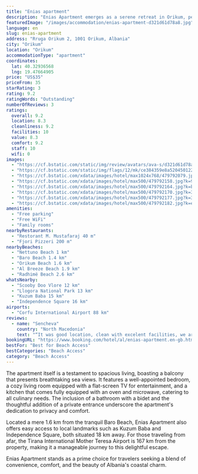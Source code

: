 ```yaml
---
title: "Enias apartment"
description: "Enias Apartment emerges as a serene retreat in Orikum, perfectly positioned just a stone's throw away from the pristine shores of Orikum Beach and the equally inviting Nettuno Beach."
featuredImage: "/images/accommodation/enias-apartment-d321d61d78a8.jpg"
language: en
slug: enias-apartment
address: "Rruga Orikum 2, 1001 Orikum, Albania"
city: "Orikum"
location: "Orikum"
accommodationType: "apartment"
coordinates:
  lat: 40.32936568
  lng: 19.47664905
price: "US$35"
priceFrom: 35
starRating: 3
rating: 9.2
ratingWords: "Outstanding"
numberOfReviews: 3
ratings:
  overall: 9.2
  location: 8.3
  cleanliness: 9.2
  facilities: 10
  value: 8.3
  comfort: 9.2
  staff: 10
  wifi: 0
images:
  - "https://cf.bstatic.com/static/img/review/avatars/ava-s/d321d61d78a8fa310843e1967dca38e6276b92aa.png"
  - "https://cf.bstatic.com/static/img/flags/12/mk/ce384359e8a520450122357078887345161335e2.png"
  - "https://cf.bstatic.com/xdata/images/hotel/max1024x768/479792079.jpg?k=22f740e595c8a6204c9984f7e576316f497ce30e847193310ac717aee00c4755&o=&hp=1"
  - "https://cf.bstatic.com/xdata/images/hotel/max500/479792158.jpg?k=94ca56d2605ce988ab9dde93c4e07d0cbd4df53bded61cb356f696b4e15fc91d&o=&hp=1"
  - "https://cf.bstatic.com/xdata/images/hotel/max500/479792164.jpg?k=bc1677716d1ca23e7004fe96847a54df830a24125d0612b16bc284c3b2cb2bee&o=&hp=1"
  - "https://cf.bstatic.com/xdata/images/hotel/max500/479792170.jpg?k=344da35b52913b895200c3ae04557f6835e315369af121f39d9bc81e7dfdf477&o=&hp=1"
  - "https://cf.bstatic.com/xdata/images/hotel/max500/479792177.jpg?k=34d084c57fb1ec46347fb82c600ecaae179c6e63b9b33257738b20c2378fcd62&o=&hp=1"
  - "https://cf.bstatic.com/xdata/images/hotel/max500/479792182.jpg?k=e486e4977d7f8f5d52661c00122606229f5b677775ff1b1c018322c5807581bc&o=&hp=1"
amenities:
  - "Free parking"
  - "Free WiFi"
  - "Family rooms"
nearbyRestaurants:
  - "Restorant M. Mustafaraj 40 m"
  - "Fjori Pizzeri 200 m"
nearbyBeaches:
  - "Nettuno Beach 1 km"
  - "Baro Beach 1.4 km"
  - "Orikum Beach 1.6 km"
  - "Al Breeze Beach 1.9 km"
  - "Radhimë Beach 2.6 km"
whatsNearby:
  - "Scooby Doo Vlore 12 km"
  - "Llogora National Park 13 km"
  - "Kuzum Baba 15 km"
  - "Independence Square 16 km"
airports:
  - "Corfu International Airport 88 km"
reviews:
  - name: "Sencheva"
    country: "North Macedonia"
    text: "“It was good location, clean with excelent facilities, we are very happy that we spent our vacation in this appartment.”"
bookingURL: "https://www.booking.com/hotel/al/enias-apartment.en-gb.html?aid=8035640"
bestFor: "Best for Beach Access"
bestCategories: "Beach Access"
category: "Beach Access"
---
```


The apartment itself is a testament to spacious living, boasting a balcony that presents breathtaking sea views. It features a well-appointed bedroom, a cozy living room equipped with a flat-screen TV for entertainment, and a kitchen that comes fully equipped with an oven and microwave, catering to all culinary needs. The inclusion of a bathroom with a bidet and the thoughtful addition of a private entrance underscore the apartment's dedication to privacy and comfort.

Located a mere 1.6 km from the tranquil Baro Beach, Enias Apartment also offers easy access to local landmarks such as Kuzum Baba and Independence Square, both situated 18 km away. For those traveling from afar, the Tirana International Mother Teresa Airport is 167 km from the property, making it a manageable journey to this delightful escape.

Enias Apartment stands as a prime choice for travelers seeking a blend of convenience, comfort, and the beauty of Albania's coastal charm.